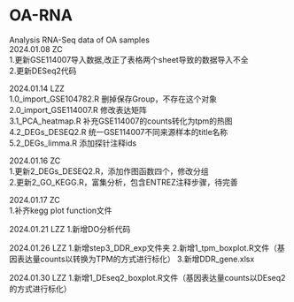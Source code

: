 # OA-RNA
Analysis RNA-Seq data of OA samples  
2024.01.08 ZC  
1.更新GSE114007导入数据,改正了表格两个sheet导致的数据导入不全  
2.更新DESeq2代码  

2024.01.14 LZZ  
1.0_import_GSE104782.R 删掉保存Group，不存在这个对象  
2.0_import_GSE114007.R 修改表达矩阵  
3.1_PCA_heatmap.R 补充GSE114007的counts转化为tpm的热图  
4.2_DEGs_DESEQ2.R 统一GSE114007不同来源样本的title名称  
5.2_DEGs_limma.R 添加探针注释ids  

2024.01.16 ZC  
1.更新2_DEGs_DESEQ2.R，添加作图函数四个，修改分组  
2.更新2_GO_KEGG.R，富集分析，包含ENTREZ注释步骤，待完善  

2024.01.17 ZC  
1.补齐kegg plot function文件  

2024.01.21 LZZ
1.新增DO分析代码 

2024.01.26 LZZ
1.新增step3_DDR_exp文件夹
2.新增1_tpm_boxplot.R文件（基因表达量counts以转换为TPM的方式进行标化）
3.新增DDR_gene.xlsx

2024.01.30 LZZ
1.新增1_DEseq2_boxplot.R文件（基因表达量counts以DEseq2的方式进行标化）